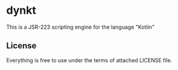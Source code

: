 # dynkt
This is a JSR-223 scripting engine for the language "Kotlin"

## License
Everything is free to use under the terms of attached LICENSE file.
